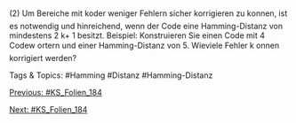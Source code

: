(2) Um Bereiche mit koder weniger Fehlern sicher korrigieren zu konnen, ist es
notwendig und hinreichend, wenn der Code eine Hamming-Distanz von
mindestens 2 k+ 1 besitzt.
Beispiel: Konstruieren Sie einen Code mit 4 Codew ortern und einer
Hamming-Distanz von 5. Wieviele Fehler k onnen korrigiert werden?

   Tags & Topics:
   #Hamming
   #Distanz
   #Hamming-Distanz

[Previous: #KS_Folien_184](KS_Folien_184.md)

[Next: #KS_Folien_184](KS_Folien_184.md)